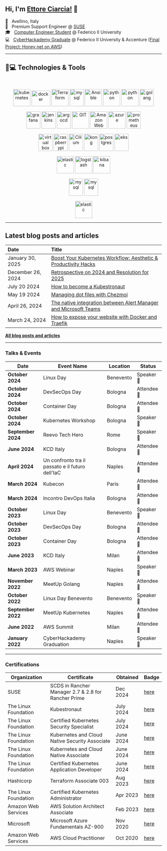 
## Hi, I'm [Ettore Ciarcia!](https://ettoreciarcia.com) 👋

<!-- ABOUT_START -->
📌 &nbsp; Avellino, Italy  
💼 &nbsp; Premium Support Engineer @ [SUSE](https://www.suse.com/)  
🎓 &nbsp; [Computer Engineer Student](https://www.unina.it/-/1483951-ingegneria-informatica) @ Federico II University <br>
💻 &nbsp; [CyberHackademy Graduate](https://academy.dieti.unina.it/index.php/cybersecurity-hackademy-it) @ Federico II University & Accenture ([Final Project: Honey net on AWS](https://www.youtube.com/watch?v=DDVL2ZiZcyg&t=4s))


___

## 🚀💻 Technologies & Tools

<br> 

<p align="center">
    <img src="https://www.vectorlogo.zone/logos/kubernetes/kubernetes-icon.svg" alt="kubernetes" width="55" height="55"/>
    <img src="https://www.vectorlogo.zone/logos/docker/docker-official.svg" alt="docker" width="60" height="50"/>
    <img src="https://www.vectorlogo.zone/logos/terraformio/terraformio-icon.svg" alt="Terraform" width="55" height="55"/>
    <img src="https://www.vectorlogo.zone/logos/linux/linux-icon.svg" alt="mysql" width="45" height="55"/>
    <img src="https://www.vectorlogo.zone/logos/ansible/ansible-icon.svg" alt="Ansible" width="55" height="55"/>
    <img src="https://www.vectorlogo.zone/logos/vagrantup/vagrantup-icon.svg" alt="python" width="55" height="55"/>
    <img src="https://www.vectorlogo.zone/logos/python/python-icon.svg" alt="python" width="55" height="55"/>
    <img src="https://www.vectorlogo.zone/logos/golang/golang-icon.svg" alt="golang" width="45" height="55"/>
</p>
<p align="center">
    <img src="https://www.vectorlogo.zone/logos/grafana/grafana-icon.svg" alt="grafana" width="45" height="55"/>
    <img src="https://www.vectorlogo.zone/logos/jenkins/jenkins-icon.svg" alt="jenkins" width="45" height="55"/>
    <img src="https://www.vectorlogo.zone/logos/argoprojio/argoprojio-icon.svg" alt="argocd" width="45" height="55"/>
    <img src="https://www.vectorlogo.zone/logos/git-scm/git-scm-icon.svg" alt="GIT" width="55" height="55"/> 
    <img src="https://www.vectorlogo.zone/logos/amazon_aws/amazon_aws-icon.svg" alt="Amazon Web Services" width="55" height="55"/>
    <img src="https://www.vectorlogo.zone/logos/microsoft_azure/microsoft_azure-icon.svg" alt="azure" width="55" height="55"/>
    <img src="https://www.vectorlogo.zone/logos/prometheusio/prometheusio-icon.svg" alt="prometheus" width="45" height="55"/>
</p>
<p align="center">
    <img src="https://www.vectorlogo.zone/logos/virtualbox/virtualbox-icon.svg" alt="virtual box" width="45" height="55"/>
    <img src="https://www.vectorlogo.zone/logos/raspberrypi/raspberrypi-icon.svg" alt="raspberrypi" width="45" height="55"/>
    <img src="https://www.vectorlogo.zone/logos/ciliumio/ciliumio-icon.svg" alt="Cilium" width="45" height="55"/>
    <!-- <img src="https://www.vectorlogo.zone/logos/containerdio/containerdio-icon.svg" alt="containerd" width="45" height="55"/> -->
    <img src="https://www.vectorlogo.zone/logos/konghq/konghq-icon.svg" alt="kong" width="45" height="55"/>
    <img src="https://www.vectorlogo.zone/logos/postgresql/postgresql-icon.svg" alt="postgres" width="45" height="55"/>
    <img src="https://www.vectorlogo.zone/logos/amazon_eks/amazon_eks-icon.svg" alt="eks" width="45" height="55"/>
</p>
<p align="center">
    <img src="https://www.vectorlogo.zone/logos/elastic/elastic-icon.svg" alt="elastic" width="55" height="55"/>
    <img src="https://www.vectorlogo.zone/logos/elasticco_logstash/elasticco_logstash-icon.svg" alt="logstash" width="55" height="55"/>
    <img src="https://www.vectorlogo.zone/logos/elasticco_kibana/elasticco_kibana-icon.svg" alt="kibana" width="55" height="55"/>
</p>
<p align="center">
    <img src="https://www.vectorlogo.zone/logos/nginx/nginx-icon.svg" alt="mysql" width="45" height="55"/>
    <img src="https://www.vectorlogo.zone/logos/traefikio/traefikio-icon.svg" alt="mysql" width="45" height="55"/>
</p>
<p align="center">
    <img src="https://www.vectorlogo.zone/logos/rancher/rancher-icon.svg" alt="elastic" width="55" height="55"/>
</p>

___

## Latest blog posts and articles

| Date          | Title |
|:--------------|:------|
| January 30, 2025 | [Boost Your Kubernetes Workflow: Aesthetic & Productivity Hacks](https://ettoreciarcia.com/publication/24-kubernetes-tool/) | 
| December 26, 2024 | [Retrospective on 2024 and Resolution for 2025](https://ettoreciarcia.com/publication/23-retrospective-2024/) | 
| July 20 2024 | [How to become a Kubestronaut](https://ettoreciarcia.com/publication/22-kubestronaut/) | 
| May 19 2024 | [Managing dot files with Chezmoi](https://ettoreciarcia.com/publication/21-chezmoi/) | 
| April 26, 2024 | [The native integration between Alert Manager and Microsoft Teams](https://ettoreciarcia.com/publication/20-alertmanager-teams/) | 
| March 24, 2024 | [How to expose your website with Docker and Traefik](https://ettoreciarcia.com/publication/19-docker-and-traefik/) | 



[**All blog posts and articles**](https://ettoreciarcia.com/publication/)

___

### Talks & Events

| **Date**        | **Event Name**                                     | **Location**    | **Status**    |
|------------------|---------------------------------------------------|-----------------|---------------|
| **October 2024** | Linux Day                                         | Benevento       | Speaker 🎤    |
| **October 2024** | DevSecOps Day                                     | Bologna         | Attendee 🦻   |
| **October 2024** | Container Day                                     | Bologna         | Attendee 🦻   |
| **October 2024** | Kubernetes Workshop                               | Bologna         | Speaker 🎤    |
| **September 2024**| Reevo Tech Hero                                  | Rome            | Speaker 🎤    |
| **June 2024**    | KCD Italy                                         | Bologna         | Attendee 🦻   |
| **April 2024**   | Un confronto tra il passato e il futuro dell'IaC  | Naples          | Attendee 🦻   |
| **March 2024**   | Kubecon                                           | Paris           | Attendee 🦻   |
| **March 2024**   | Incontro DevOps Italia                            | Bologna         | Attendee 🦻   |
| **October 2023** | Linux Day                                         | Benevento       | Speaker 🎤    |
| **October 2023** | DevSecOps Day                                     | Bologna         | Attendee 🦻   |
| **October 2023** | Container Day                                     | Bologna         | Attendee 🦻   |
| **June 2023**    | KCD Italy                                         | Milan           | Attendee 🦻   |
| **March 2023**   | AWS Webinar                                       | Naples          | Speaker 🎤    |
| **November 2022**| MeetUp Golang                                     | Naples          | Attendee 🦻   |
| **October 2022** | Linux Day Benevento                               | Benevento       | Speaker 🎤    |
| **September 2022**| MeetUp Kubernetes                                | Naples          | Attendee 🦻   |
| **June 2022**    | AWS Summit                                        | Milan           | Attendee 🦻   |
| **January 2022** | CyberHackademy Graduation                         | Naples          | Speaker 🎤    |

___

### Certifications

| Organization             | Certificate                                   | Obtained | Badge                                                                                                   |
|--------------------------|----------------------------------------------|----------|---------------------------------------------------------------------------------------------------------|
| SUSE                     | SCDS in Rancher Manager 2.7 & 2.8 for Rancher Prime | Dec 2024| [here](https://badges.suse.com/815104d2-8409-4f9b-accf-b552a10e65e5#acc.GjHv395d) 
| The Linux Foundation     | Kubestronaut                                  | July 2024| [here](https://www.credly.com/badges/dba4f1fd-6036-4270-ba5f-09f63f88ec8e)                              |
| The Linux Foundation     | Certified Kubernetes Security Specialist      | July 2024| [here](https://www.credly.com/badges/ef231542-888b-49de-9c9f-92ce46e9041a)                              |
| The Linux Foundation     | Kubernetes and Cloud Native Security Associate| June 2024| [here](https://www.credly.com/badges/ba02599c-4a63-4a80-8ce2-8493de5bf604)                              |
| The Linux Foundation     | Kubernetes and Cloud Native Associate         | June 2024| [here](https://www.credly.com/badges/6e2e9c08-716e-4dcf-a379-7260545db035)                              |
| The Linux Foundation     | Certified Kubernetes Application Developer    | June 2024| [here](https://www.credly.com/badges/9cb99deb-5041-482c-baeb-eff2772f92ce)                              |
| Hashicorp                | Terraform Associate 003                       | Aug 2023 | [here](https://www.credly.com/badges/cb0941b1-242e-4e56-9849-cad4679313a0)                              |
| The Linux Foundation     | Certified Kubernetes Administrator            | Apr 2023 | [here](https://www.credly.com/badges/224e9cf9-ced7-4baf-ad30-9414676d6ea9)                              |
| Amazon Web Services      | AWS Solution Architect Associate              | Feb 2023 | [here](https://www.credly.com/badges/ab721d15-b684-44c4-8c5b-bd2a0049eb11)                              |
| Microsoft                | Microsoft Azure Fundamentals AZ-900           | Nov 2020 | [here](https://www.credly.com/badges/413e77cc-ee64-434b-afd5-80146b7c19b6)                              |
| Amazon Web Services      | AWS Cloud Practitioner                        | Oct 2020 | [here](https://www.credly.com/badges/1a5daf47-9214-489a-8616-87f1fdf0bb57)                              |



<!-- [![Anurag's GitHub stats](https://github-readme-stats.vercel.app/api?username=ettoreciarcia)](https://github.com/anuraghazra/github-readme-stats) -->


